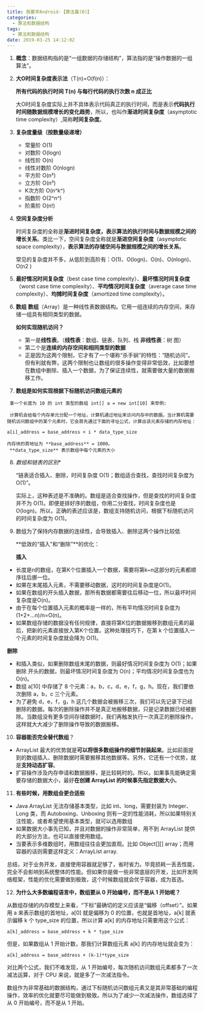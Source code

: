 ```yaml
---
title: 我要学Android-【算法篇(0)】
categories:
  - 算法和数据结构
tags:
  - 算法和数据结构
date: 2019-03-25 14:12:02
---
```








1. **概念**：数据结构指的是“一组数据的存储结构”，算法指的是“操作数据的一组算法”。

2. **大O时间复杂度表示法**（T(n)=O(f(n)）：

   **所有代码的执行时间 T(n) 与每行代码的执行次数 n 成正比**

   大O时间复杂度实际上并不具体表示代码真正的执行时间，而是表示**代码执行时间随数据规模增长的变化趋势**，所以，也叫作**渐进时间复杂度**（asymptotic time complexity）,简称**时间复杂度**。

3. **复杂度量级（按数量级递增）** 

   - 常量阶 O(1)
   - 对数阶 O(logn)
   - 线性阶 O(n)
   - 线性对数阶 O(nlogn)
   - 平方阶 O(n²)
   - 立方阶 O(n³) 
   - K次方阶 O(n^k^)
   - 指数阶 O(2^n^)
   - 阶乘阶 O(n!)

4. **空间复杂度分析**

   时间复杂度的全称是**渐进时间复杂度，表示算法的执行时间与数据规模之间的增长关系**。类比一下，空间复杂度全称就是**渐进空间复杂度**（asymptotic space complexity），**表示算法的存储空间与数据规模之间的增长关系**。

   常见的复杂度并不多，从低阶到高阶有：O(1)、O(logn)、O(n)、O(nlogn)、O(n2 )

5. **最好情况时间复杂度**（best case time complexity）、**最坏情况时间复杂度**（worst case time complexity）、**平均情况时间复杂度**（average case time complexity）、**均摊时间复杂度**（amortized time complexity）。

6. **数组**
   **数组**（Array）是一种线性表数据结构。它用一组连续的内存空间，来存储一组具有相同类型的数据。

     **如何实现随机访问？**

   - 第一是**线性表**。（**线性表**：数组、链表、队列、栈 **非线性表**：树 图）
   - 第二个是**连续的内存空间和相同类型的数据**
   - 正是因为这两个限制，它才有了一个堪称“杀手锏”的特性：“随机访问”。但有利就有弊，这两个限制也让数组的很多操作变得非常低效，比如要想在数组中删除、插入一个数据，为了保证连续性，就需要做大量的数据搬移工作。

7. **数组是如何实现根据下标随机访问数组元素的**

```
 拿一个长度为 10 的 int 类型的数组 int[] a = new int[10] 来举例:

 计算机会给每个内存单元分配一个地址，计算机通过地址来访问内存中的数据。当计算机需要随机访问数组中的某个元素时，它会首先通过下面的寻址公式，计算出该元素存储的内存地址：

a[i]_address = base_address + i * data_type_size
```

 	内存块的首地址为 **base_address** = 1000。
	 **data_type_size** 表示数组中每个元素的大小

8. *数组和链表的区别**

   “链表适合插入、删除，时间复杂度 O(1)；数组适合查找，查找时间复杂度为 O(1)”。

   实际上，这种表述是不准确的。数组是适合查找操作，但是查找的时间复杂度并不为 O(1)。即便是排好序的数组，你用二分查找，时间复杂度也是 O(logn)。所以，正确的表述应该是，数组支持随机访问，根据下标随机访问的时间复杂度为 O(1)。

9. 数组为了保持内存数据的连续性，会导致插入、删除这两个操作比较低    

   **低效的“插入”和“删除”**的优化：

   **插入**

- 长度是n的数组，在第K个位置插入一个数据，需要将第k~n这部分的元素都顺序往后挪一位。
- 如果在末尾插入元素，不需要移动数据，这时的时间复杂度是O(1)。
- 如果在数组的开头插入数据，那所有数据都需要往后移动一位，所以最坏时间复杂度是O(n)。
- 由于在每个位置插入元素的概率是一样的，所有平均情况时间复杂度为 (1+2+...n)/n=O(n)。
- 如果数组存储的数据没有任何规律，直接将第K位的数据搬移到数组元素的最后，把新的元素直接放入第K个位置。这种处理技巧下，在第 k 个位置插入一个元素的时间复杂度就会降为 O(1)。

**删除**
      

- 和插入类似，如果删除数组末尾的数据，则最好情况时间复杂度为 O(1)；如果删除 开头的数据，则最坏情况时间复杂度为 O(n)；平均情况时间复杂度也为 O(n)。
- 数组 a[10] 中存储了 8 个元素：a，b，c，d，e，f，g，h。现在，我们要依次删除 a，b，c 三个元素。
- 为了避免 d，e，f，g，h 这几个数据会被搬移三次，我们可以先记录下已经删除的数据。每次的删除操作并不是真正地搬移数据，只是记录数据已经被删除。当数组没有更多空间存储数据时，我们再触发执行一次真正的删除操作，这样就大大减少了删除操作导致的数据搬移。

10. **容器能否完全替代数组**？

- ArrayList 最大的优势就是**可以将很多数组操作的细节封装起来**。比如前面提到的数组插入、删除数据时需要搬移其他数据等。另外，它还有一个优势，就是**支持动态扩容**。
- 扩容操作涉及内存申请和数据搬移，是比较耗时的。所以，如果事先能确定需要存储的数据大小，最好**在创建 ArrayList 的时候事先指定数据大小**。

11. **有些时候，用数组会更合适些**

- Java ArrayList 无法存储基本类型，比如 int、long，需要封装为 Integer、Long 类，而 Autoboxing、Unboxing 则有一定的性能消耗，所以如果特别关注性能，或者希望使用基本类型，就可以选用数组
- 如果数据大小事先已知，并且对数据的操作非常简单，用不到 ArrayList 提供的大部分方法，也可以直接使用数组。
- 当要表示多维数组时，用数组往往会更加直观。比如 Object[][] array；而用容器的话则需要这样定义：ArrayList<ArrayList> array.

总结，对于业务开发，直接使用容器就足够了，省时省力。毕竟损耗一丢丢性能，完全不会影响到系统整体的性能。但如果你是做一些非常底层的开发，比如开发网络框架，性能的优化需要做到极致，这个时候数组就会优于容器，成为首选。

12. **为什么大多数编程语言中，数组要从 0 开始编号，而不是从 1 开始呢？**

从数组存储的内存模型上来看，“下标”最确切的定义应该是“偏移（offset）”。如果用 a 来表示数组的首地址，a[0] 就是偏移为 0 的位置，也就是首地址，a[k] 就表示偏移 k 个 type_size 的位置，所以计算 a[k] 的内存地址只需要用这个公式：

```
a[k]_address = base_address + k * type_size
```

但是，如果数组从 1 开始计数，那我们计算数组元素 a[k] 的内存地址就会变为：

```
a[k]_address = base_address + (k-1)*type_size
```

对比两个公式，我们不难发现，从 1 开始编号，每次随机访问数组元素都多了一次减法运算，对于 CPU 来说，就是多了一次减法指令。

数组作为非常基础的数据结构，通过下标随机访问数组元素又是其非常基础的编程操作，效率的优化就要尽可能做到极致。所以为了减少一次减法操作，数组选择了从 0 开始编号，而不是从 1 开始。









  

